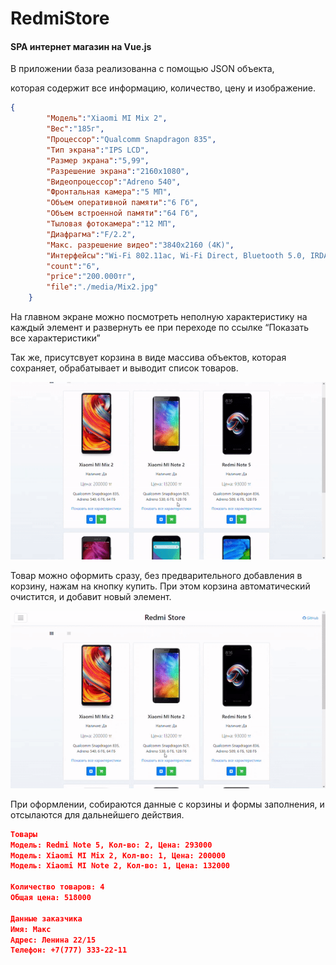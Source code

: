 # RedmiStore

#### **SPA интернет магазин на Vue.js**

В приложении база реализованна с помощью JSON объекта,

которая содержит все информацию, количество, цену и изображение.

```json
{
		"Модель":"Xiaomi MI Mix 2",
		"Вес":"185г",
		"Процессор":"Qualcomm Snapdragon 835",
		"Тип экрана":"IPS LCD",
		"Размер экрана":"5,99",
		"Разрешение экрана":"2160x1080",
		"Видеопроцессор":"Adreno 540",
		"Фронтальная камера":"5 МП",
		"Объем оперативной памяти":"6 Гб",
		"Объем встроенной памяти":"64 Гб",
		"Тыловая фотокамера":"12 МП",
		"Диафрагма":"F/2.2",
		"Макс. разрешение видео":"3840x2160 (4K)",
		"Интерфейсы":"Wi-Fi 802.11ac, Wi-Fi Direct, Bluetooth 5.0, IRDA, USB, NFC",
		"count":"6",
		"price":"200.000тг",
		"file":"./media/Mix2.jpg"
	}
```

На главном экране можно посмотреть неполную характеристику на каждый элемент и развернуть ее при переходе по ссылке “Показать все характеристики”

Так же, присутсвует корзина в виде массива объектов, которая сохраняет, обрабатывает и выводит список товаров.

![shoppingCart example](assets\shoppingCart.gif)

Товар можно оформить сразу, без предварительного добавления в корзину, нажам на кнопку купить. При этом корзина автоматический очистится, и добавит новый элемент.

![BuyNow example](assets\BuyNow.gif)

При оформлении, собираются данные с корзины и формы заполнения, и отсылаются для дальнейшего действия.

~~~json
Товары
Модель: Redmi Note 5, Кол-во: 2, Цена: 293000
Модель: Xiaomi MI Mix 2, Кол-во: 1, Цена: 200000
Модель: Xiaomi MI Note 2, Кол-во: 1, Цена: 132000

Количество товаров: 4
Общая цена: 518000

Данные заказчика
Имя: Макс
Адрес: Ленина 22/15
Телефон: +7(777) 333-22-11
~~~



